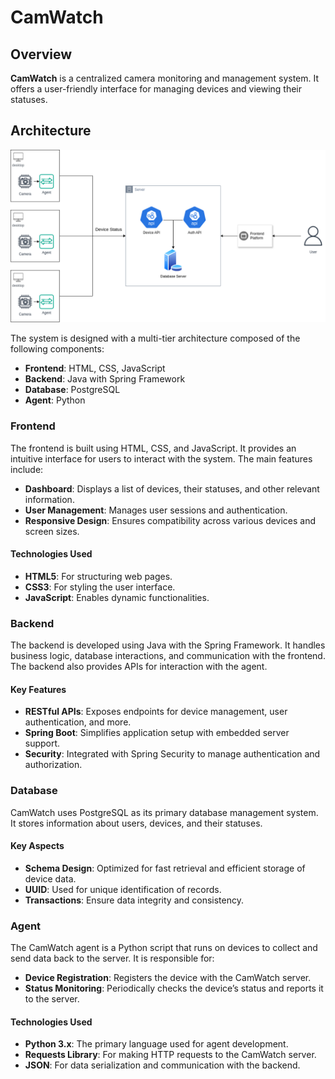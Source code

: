 # CamWatch

## Overview

**CamWatch** is a centralized camera monitoring and management system. It offers a user-friendly interface for managing devices and viewing their statuses.

## Architecture

![CamWatch Architecture](CamWatch.png)

The system is designed with a multi-tier architecture composed of the following components:

- **Frontend**: HTML, CSS, JavaScript
- **Backend**: Java with Spring Framework
- **Database**: PostgreSQL
- **Agent**: Python

### Frontend
The frontend is built using HTML, CSS, and JavaScript. It provides an intuitive interface for users to interact with the system. The main features include:

- **Dashboard**: Displays a list of devices, their statuses, and other relevant information.
- **User Management**: Manages user sessions and authentication.
- **Responsive Design**: Ensures compatibility across various devices and screen sizes.

#### Technologies Used
- **HTML5**: For structuring web pages.
- **CSS3**: For styling the user interface.
- **JavaScript**: Enables dynamic functionalities.

### Backend
The backend is developed using Java with the Spring Framework. It handles business logic, database interactions, and communication with the frontend. The backend also provides APIs for interaction with the agent.

#### Key Features
- **RESTful APIs**: Exposes endpoints for device management, user authentication, and more.
- **Spring Boot**: Simplifies application setup with embedded server support.
- **Security**: Integrated with Spring Security to manage authentication and authorization.

### Database
CamWatch uses PostgreSQL as its primary database management system. It stores information about users, devices, and their statuses.

#### Key Aspects
- **Schema Design**: Optimized for fast retrieval and efficient storage of device data.
- **UUID**: Used for unique identification of records.
- **Transactions**: Ensure data integrity and consistency.

### Agent
The CamWatch agent is a Python script that runs on devices to collect and send data back to the server. It is responsible for:

- **Device Registration**: Registers the device with the CamWatch server.
- **Status Monitoring**: Periodically checks the device’s status and reports it to the server.

#### Technologies Used
- **Python 3.x**: The primary language used for agent development.
- **Requests Library**: For making HTTP requests to the CamWatch server.
- **JSON**: For data serialization and communication with the backend.
